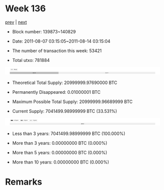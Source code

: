 # Week 136

[prev](week0135.md) | [next](week0137.md)

- Block number: 139873~140829

- Date: 2011-08-07 03:15:05~2011-08-14 03:15:04

- The number of transaction this week: 53421

- Total utxo: 781884

![](../images/mined_week0136.png)

- Theoretical Total Supply: 20999999.97690000 BTC

- Permanently Disappeared: 0.01000001 BTC

- Maximum Possible Total Supply: 20999999.96689999 BTC

- Current Supply: 7041499.98999999 BTC (33.531%)

![](../images/year_week0136.png)


- Less than 3 years: 7041499.98999999 BTC (100.000%)

- More than 3 years: 0.00000000 BTC (0.000%)

- More than 5 years: 0.00000000 BTC (0.000%)

- More than 10 years: 0.00000000 BTC (0.000%)

# Remarks

